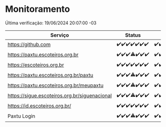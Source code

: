 # Monitoramento

Última verificação: 19/06/2024 20:07:00 -03

|Serviço|Status|Últimas 24h|
|---|---|---|
|https://github.com|<span title="2024-06-12: OK=24">✔️</span><span title="2024-06-13: OK=24">✔️</span><span title="2024-06-14: OK=24">✔️</span><span title="2024-06-15: OK=24">✔️</span><span title="2024-06-16: OK=24">✔️</span><span title="2024-06-17: OK=24">✔️</span><span title="2024-06-18: OK=23">✔️</span>|<span title="18/06/2024 20:07:00 -03 : 200">✔️</span><span title="18/06/2024 21:33:00 -03 : 200">✔️</span><span title="18/06/2024 22:54:00 -03 : 200">✔️</span><span title="18/06/2024 23:26:00 -03 : 200">✔️</span><span title="19/06/2024 00:08:00 -03 : 200">✔️</span><span title="19/06/2024 01:09:00 -03 : 200">✔️</span><span title="19/06/2024 02:07:00 -03 : 200">✔️</span><span title="19/06/2024 03:10:00 -03 : 200">✔️</span><span title="19/06/2024 04:06:00 -03 : 200">✔️</span><span title="19/06/2024 05:09:00 -03 : 200">✔️</span><span title="19/06/2024 06:09:00 -03 : 200">✔️</span><span title="19/06/2024 07:08:00 -03 : 200">✔️</span><span title="19/06/2024 08:05:00 -03 : 200">✔️</span><span title="19/06/2024 09:12:00 -03 : 200">✔️</span><span title="19/06/2024 10:10:00 -03 : 200">✔️</span><span title="19/06/2024 11:06:00 -03 : 200">✔️</span><span title="19/06/2024 12:07:00 -03 : 200">✔️</span><span title="19/06/2024 13:08:00 -03 : 200">✔️</span><span title="19/06/2024 14:07:00 -03 : 200">✔️</span><span title="19/06/2024 15:08:00 -03 : 200">✔️</span><span title="19/06/2024 16:06:00 -03 : 200">✔️</span><span title="19/06/2024 17:07:00 -03 : 200">✔️</span><span title="19/06/2024 18:08:00 -03 : 200">✔️</span><span title="19/06/2024 19:07:00 -03 : 200">✔️</span><span title="19/06/2024 20:07:00 -03 : 200">✔️</span>|
|https://paxtu.escoteiros.org.br|<span title="2024-06-12: OK=24">✔️</span><span title="2024-06-13: OK=24">✔️</span><span title="2024-06-14: OK=24">✔️</span><span title="2024-06-15: OK=23, Falhas=1">⚠️</span><span title="2024-06-16: OK=24">✔️</span><span title="2024-06-17: OK=24">✔️</span><span title="2024-06-18: OK=23">✔️</span>|<span title="18/06/2024 20:07:00 -03 : 200">✔️</span><span title="18/06/2024 21:33:00 -03 : 200">✔️</span><span title="18/06/2024 22:54:00 -03 : 200">✔️</span><span title="18/06/2024 23:26:00 -03 : 200">✔️</span><span title="19/06/2024 00:08:00 -03 : 200">✔️</span><span title="19/06/2024 01:09:00 -03 : 200">✔️</span><span title="19/06/2024 02:07:00 -03 : 200">✔️</span><span title="19/06/2024 03:10:00 -03 : 200">✔️</span><span title="19/06/2024 04:06:00 -03 : 200">✔️</span><span title="19/06/2024 05:09:00 -03 : 200">✔️</span><span title="19/06/2024 06:09:00 -03 : 200">✔️</span><span title="19/06/2024 07:08:00 -03 : 200">✔️</span><span title="19/06/2024 08:05:00 -03 : 200">✔️</span><span title="19/06/2024 09:12:00 -03 : 200">✔️</span><span title="19/06/2024 10:10:00 -03 : 200">✔️</span><span title="19/06/2024 11:06:00 -03 : 200">✔️</span><span title="19/06/2024 12:07:00 -03 : 200">✔️</span><span title="19/06/2024 13:08:00 -03 : 200">✔️</span><span title="19/06/2024 14:07:00 -03 : 200">✔️</span><span title="19/06/2024 15:08:00 -03 : 200">✔️</span><span title="19/06/2024 16:06:00 -03 : 200">✔️</span><span title="19/06/2024 17:07:00 -03 : 200">✔️</span><span title="19/06/2024 18:08:00 -03 : 200">✔️</span><span title="19/06/2024 19:07:00 -03 : 200">✔️</span><span title="19/06/2024 20:07:00 -03 : 200">✔️</span>|
|https://escoteiros.org.br|<span title="2024-06-12: OK=24">✔️</span><span title="2024-06-13: OK=24">✔️</span><span title="2024-06-14: OK=24">✔️</span><span title="2024-06-15: OK=24">✔️</span><span title="2024-06-16: OK=24">✔️</span><span title="2024-06-17: OK=24">✔️</span><span title="2024-06-18: OK=23">✔️</span>|<span title="18/06/2024 20:07:00 -03 : 200">✔️</span><span title="18/06/2024 21:33:00 -03 : 200">✔️</span><span title="18/06/2024 22:54:00 -03 : 200">✔️</span><span title="18/06/2024 23:26:00 -03 : 200">✔️</span><span title="19/06/2024 00:08:00 -03 : 200">✔️</span><span title="19/06/2024 01:09:00 -03 : 200">✔️</span><span title="19/06/2024 02:07:00 -03 : 200">✔️</span><span title="19/06/2024 03:10:00 -03 : 200">✔️</span><span title="19/06/2024 04:06:00 -03 : 200">✔️</span><span title="19/06/2024 05:09:00 -03 : 200">✔️</span><span title="19/06/2024 06:09:00 -03 : 200">✔️</span><span title="19/06/2024 07:08:00 -03 : 200">✔️</span><span title="19/06/2024 08:05:00 -03 : 200">✔️</span><span title="19/06/2024 09:12:00 -03 : 200">✔️</span><span title="19/06/2024 10:10:00 -03 : 200">✔️</span><span title="19/06/2024 11:06:00 -03 : 200">✔️</span><span title="19/06/2024 12:07:00 -03 : 200">✔️</span><span title="19/06/2024 13:08:00 -03 : 200">✔️</span><span title="19/06/2024 14:07:00 -03 : 200">✔️</span><span title="19/06/2024 15:08:00 -03 : 200">✔️</span><span title="19/06/2024 16:06:00 -03 : 200">✔️</span><span title="19/06/2024 17:07:00 -03 : 200">✔️</span><span title="19/06/2024 18:08:00 -03 : 200">✔️</span><span title="19/06/2024 19:07:00 -03 : 200">✔️</span><span title="19/06/2024 20:07:00 -03 : 200">✔️</span>|
|https://paxtu.escoteiros.org.br/paxtu|<span title="2024-06-12: OK=24">✔️</span><span title="2024-06-13: OK=24">✔️</span><span title="2024-06-14: OK=24">✔️</span><span title="2024-06-15: OK=23, Falhas=1">⚠️</span><span title="2024-06-16: OK=24">✔️</span><span title="2024-06-17: OK=24">✔️</span><span title="2024-06-18: OK=23">✔️</span>|<span title="18/06/2024 20:07:00 -03 : 200">✔️</span><span title="18/06/2024 21:33:00 -03 : 200">✔️</span><span title="18/06/2024 22:54:00 -03 : 200">✔️</span><span title="18/06/2024 23:26:00 -03 : 200">✔️</span><span title="19/06/2024 00:08:00 -03 : 200">✔️</span><span title="19/06/2024 01:09:00 -03 : 200">✔️</span><span title="19/06/2024 02:07:00 -03 : 200">✔️</span><span title="19/06/2024 03:10:00 -03 : 200">✔️</span><span title="19/06/2024 04:06:00 -03 : 200">✔️</span><span title="19/06/2024 05:09:00 -03 : 200">✔️</span><span title="19/06/2024 06:09:00 -03 : 200">✔️</span><span title="19/06/2024 07:08:00 -03 : 200">✔️</span><span title="19/06/2024 08:05:00 -03 : 200">✔️</span><span title="19/06/2024 09:12:00 -03 : 200">✔️</span><span title="19/06/2024 10:10:00 -03 : 200">✔️</span><span title="19/06/2024 11:06:00 -03 : 200">✔️</span><span title="19/06/2024 12:07:00 -03 : 200">✔️</span><span title="19/06/2024 13:08:00 -03 : 200">✔️</span><span title="19/06/2024 14:07:00 -03 : 200">✔️</span><span title="19/06/2024 15:08:00 -03 : 200">✔️</span><span title="19/06/2024 16:06:00 -03 : 200">✔️</span><span title="19/06/2024 17:07:00 -03 : 200">✔️</span><span title="19/06/2024 18:08:00 -03 : 200">✔️</span><span title="19/06/2024 19:07:00 -03 : 200">✔️</span><span title="19/06/2024 20:07:00 -03 : 200">✔️</span>|
|https://paxtu.escoteiros.org.br/meupaxtu|<span title="2024-06-12: OK=24">✔️</span><span title="2024-06-13: OK=24">✔️</span><span title="2024-06-14: OK=24">✔️</span><span title="2024-06-15: OK=23, Falhas=1">⚠️</span><span title="2024-06-16: OK=24">✔️</span><span title="2024-06-17: OK=24">✔️</span><span title="2024-06-18: OK=23">✔️</span>|<span title="18/06/2024 20:07:00 -03 : 200">✔️</span><span title="18/06/2024 21:33:00 -03 : 200">✔️</span><span title="18/06/2024 22:54:00 -03 : 200">✔️</span><span title="18/06/2024 23:26:00 -03 : 200">✔️</span><span title="19/06/2024 00:08:00 -03 : 200">✔️</span><span title="19/06/2024 01:09:00 -03 : 200">✔️</span><span title="19/06/2024 02:07:00 -03 : 200">✔️</span><span title="19/06/2024 03:10:00 -03 : 200">✔️</span><span title="19/06/2024 04:06:00 -03 : 200">✔️</span><span title="19/06/2024 05:09:00 -03 : 200">✔️</span><span title="19/06/2024 06:09:00 -03 : 200">✔️</span><span title="19/06/2024 07:08:00 -03 : 200">✔️</span><span title="19/06/2024 08:05:00 -03 : 200">✔️</span><span title="19/06/2024 09:12:00 -03 : 200">✔️</span><span title="19/06/2024 10:10:00 -03 : 200">✔️</span><span title="19/06/2024 11:06:00 -03 : 200">✔️</span><span title="19/06/2024 12:07:00 -03 : 200">✔️</span><span title="19/06/2024 13:08:00 -03 : 200">✔️</span><span title="19/06/2024 14:07:00 -03 : 200">✔️</span><span title="19/06/2024 15:08:00 -03 : 200">✔️</span><span title="19/06/2024 16:06:00 -03 : 200">✔️</span><span title="19/06/2024 17:07:00 -03 : 200">✔️</span><span title="19/06/2024 18:08:00 -03 : 200">✔️</span><span title="19/06/2024 19:07:00 -03 : 200">✔️</span><span title="19/06/2024 20:07:00 -03 : 200">✔️</span>|
|https://sigue.escoteiros.org.br/siguenacional|<span title="2024-06-12: OK=24">✔️</span><span title="2024-06-13: OK=24">✔️</span><span title="2024-06-14: OK=24">✔️</span><span title="2024-06-15: OK=23, Falhas=1">⚠️</span><span title="2024-06-16: OK=24">✔️</span><span title="2024-06-17: OK=24">✔️</span><span title="2024-06-18: OK=23">✔️</span>|<span title="18/06/2024 20:07:00 -03 : 200">✔️</span><span title="18/06/2024 21:33:00 -03 : 200">✔️</span><span title="18/06/2024 22:54:00 -03 : 200">✔️</span><span title="18/06/2024 23:26:00 -03 : 200">✔️</span><span title="19/06/2024 00:08:00 -03 : 200">✔️</span><span title="19/06/2024 01:09:00 -03 : 200">✔️</span><span title="19/06/2024 02:07:00 -03 : 200">✔️</span><span title="19/06/2024 03:10:00 -03 : 200">✔️</span><span title="19/06/2024 04:07:00 -03 : 200">✔️</span><span title="19/06/2024 05:09:00 -03 : 200">✔️</span><span title="19/06/2024 06:09:00 -03 : 200">✔️</span><span title="19/06/2024 07:08:00 -03 : 200">✔️</span><span title="19/06/2024 08:05:00 -03 : 200">✔️</span><span title="19/06/2024 09:12:00 -03 : 200">✔️</span><span title="19/06/2024 10:10:00 -03 : 200">✔️</span><span title="19/06/2024 11:06:00 -03 : 200">✔️</span><span title="19/06/2024 12:07:00 -03 : 200">✔️</span><span title="19/06/2024 13:08:00 -03 : 200">✔️</span><span title="19/06/2024 14:07:00 -03 : 200">✔️</span><span title="19/06/2024 15:08:00 -03 : 200">✔️</span><span title="19/06/2024 16:06:00 -03 : 200">✔️</span><span title="19/06/2024 17:07:00 -03 : 200">✔️</span><span title="19/06/2024 18:08:00 -03 : 200">✔️</span><span title="19/06/2024 19:07:00 -03 : 200">✔️</span><span title="19/06/2024 20:07:00 -03 : 200">✔️</span>|
|https://id.escoteiros.org.br/|<span title="2024-06-12: OK=24">✔️</span><span title="2024-06-13: OK=24">✔️</span><span title="2024-06-14: OK=24">✔️</span><span title="2024-06-15: OK=24">✔️</span><span title="2024-06-16: OK=24">✔️</span><span title="2024-06-17: OK=24">✔️</span><span title="2024-06-18: OK=23">✔️</span>|<span title="18/06/2024 20:07:00 -03 : 200">✔️</span><span title="18/06/2024 21:33:00 -03 : 200">✔️</span><span title="18/06/2024 22:54:00 -03 : 200">✔️</span><span title="18/06/2024 23:26:00 -03 : 200">✔️</span><span title="19/06/2024 00:08:00 -03 : 200">✔️</span><span title="19/06/2024 01:09:00 -03 : 200">✔️</span><span title="19/06/2024 02:07:00 -03 : 200">✔️</span><span title="19/06/2024 03:10:00 -03 : 200">✔️</span><span title="19/06/2024 04:07:00 -03 : 200">✔️</span><span title="19/06/2024 05:09:00 -03 : 200">✔️</span><span title="19/06/2024 06:09:00 -03 : 200">✔️</span><span title="19/06/2024 07:08:00 -03 : 200">✔️</span><span title="19/06/2024 08:05:00 -03 : 200">✔️</span><span title="19/06/2024 09:12:00 -03 : 200">✔️</span><span title="19/06/2024 10:10:00 -03 : 200">✔️</span><span title="19/06/2024 11:06:00 -03 : 200">✔️</span><span title="19/06/2024 12:07:00 -03 : 200">✔️</span><span title="19/06/2024 13:08:00 -03 : 200">✔️</span><span title="19/06/2024 14:07:00 -03 : 200">✔️</span><span title="19/06/2024 15:08:00 -03 : 200">✔️</span><span title="19/06/2024 16:06:00 -03 : 200">✔️</span><span title="19/06/2024 17:07:00 -03 : 200">✔️</span><span title="19/06/2024 18:08:00 -03 : 200">✔️</span><span title="19/06/2024 19:07:00 -03 : 200">✔️</span><span title="19/06/2024 20:07:00 -03 : 200">✔️</span>|
|Paxtu Login|<span title="2024-06-12: OK=24">✔️</span><span title="2024-06-13: OK=24">✔️</span><span title="2024-06-14: OK=24">✔️</span><span title="2024-06-15: OK=23, Falhas=1">⚠️</span><span title="2024-06-16: OK=24">✔️</span><span title="2024-06-17: OK=24">✔️</span><span title="2024-06-18: OK=23">✔️</span>|<span title="18/06/2024 20:07:00 -03 : 200">✔️</span><span title="18/06/2024 21:33:00 -03 : 200">✔️</span><span title="18/06/2024 22:54:00 -03 : 200">✔️</span><span title="18/06/2024 23:26:00 -03 : 200">✔️</span><span title="19/06/2024 00:08:00 -03 : 200">✔️</span><span title="19/06/2024 01:09:00 -03 : 200">✔️</span><span title="19/06/2024 02:07:00 -03 : 200">✔️</span><span title="19/06/2024 03:10:00 -03 : 200">✔️</span><span title="19/06/2024 04:07:00 -03 : 200">✔️</span><span title="19/06/2024 05:09:00 -03 : 200">✔️</span><span title="19/06/2024 06:09:00 -03 : 200">✔️</span><span title="19/06/2024 07:08:00 -03 : 200">✔️</span><span title="19/06/2024 08:05:00 -03 : 200">✔️</span><span title="19/06/2024 09:12:00 -03 : 200">✔️</span><span title="19/06/2024 10:10:00 -03 : 200">✔️</span><span title="19/06/2024 11:06:00 -03 : 200">✔️</span><span title="19/06/2024 12:07:00 -03 : 200">✔️</span><span title="19/06/2024 13:08:00 -03 : 200">✔️</span><span title="19/06/2024 14:07:00 -03 : 200">✔️</span><span title="19/06/2024 15:08:00 -03 : 200">✔️</span><span title="19/06/2024 16:06:00 -03 : 200">✔️</span><span title="19/06/2024 17:07:00 -03 : 200">✔️</span><span title="19/06/2024 18:08:00 -03 : 200">✔️</span><span title="19/06/2024 19:07:00 -03 : 200">✔️</span><span title="19/06/2024 20:07:00 -03 : 200">✔️</span>|
